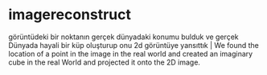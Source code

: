 # imagereconstruct
görüntüdeki bir noktanın gerçek dünyadaki konumu bulduk ve gerçek Dünyada hayali bir küp oluşturup onu 2d görüntüye yansıttık |  We found the location of a point in the image in the real world and created an imaginary cube in the real World and projected it onto the 2D image.
